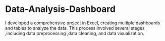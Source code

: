 # Data-Analysis-Dashboard
I developed a comprehensive project in Excel, creating multiple dashboards and tables to analyze the data. This process involved several stages ,including data preprocessing ,data cleaning, and data visualization.
